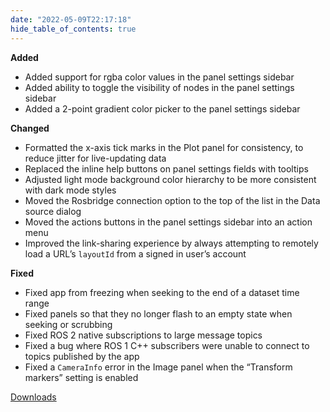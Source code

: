 ```yaml
---
date: "2022-05-09T22:17:18"
hide_table_of_contents: true
---
```

**Added**
- Added support for rgba color values in the panel settings sidebar
- Added ability to toggle the visibility of nodes in the panel settings sidebar
- Added a 2-point gradient color picker to the panel settings sidebar

**Changed**
- Formatted the x-axis tick marks in the Plot panel for consistency, to reduce jitter for live-updating data
- Replaced the inline help buttons on panel settings fields with tooltips
- Adjusted light mode background color hierarchy to be more consistent with dark mode styles
- Moved the Rosbridge connection option to the top of the list in the Data source dialog
- Moved the actions buttons in the panel settings sidebar into an action menu
- Improved the link-sharing experience by always attempting to remotely load a URL’s `layoutId` from a signed in user’s account

**Fixed**
- Fixed app from freezing when seeking to the end of a dataset time range
- Fixed panels so that they no longer flash to an empty state when seeking or scrubbing
- Fixed ROS 2 native subscriptions to large message topics
- Fixed a bug where ROS 1 C++ subscribers were unable to connect to topics published by the app
- Fixed a `CameraInfo` error in the Image panel when the “Transform markers” setting is enabled
<!-- truncate -->
[Downloads](https://github.com/foxglove/studio/releases/tag/v1.10.1)
